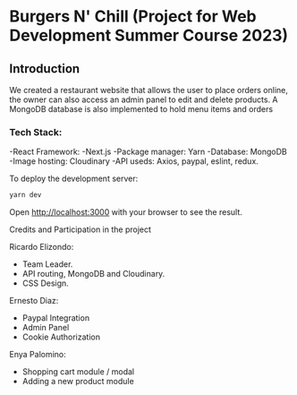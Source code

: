 
# Burgers N' Chill (Project for Web Development Summer Course 2023)




## Introduction
We created a restaurant website that allows the user to place orders online, the owner can also access an admin panel to edit and delete products. A MongoDB database is also implemented to hold menu items and orders

### Tech Stack:
  -React Framework: -Next.js
  -Package manager: Yarn
  -Database: MongoDB
  -Image hosting: Cloudinary
  -API useds: Axios, paypal, eslint, redux.




To deploy the development server:

```bash
yarn dev

```

Open [http://localhost:3000](http://localhost:3000) with your browser to see the result.


Credits and Participation in the project

Ricardo Elizondo:
  - Team Leader.
  - API routing, MongoDB and Cloudinary.
  - CSS Design.

Ernesto Diaz:
  - Paypal Integration
  - Admin Panel
  - Cookie Authorization

Enya Palomino:
- Shopping cart module / modal
- Adding a new product module


